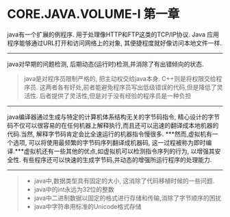 CORE.JAVA.VOLUME-I 第一章
==================

java有一个扩展的例程序. 用于处理像HTTP和FTP这类的TCP/IP协议. Java 应用程序能够通过URL打开和访问网络上的对象, 其便捷程度就好像访问本地文件一样.

---

java对早期的问题检测, 后期动态(运行时)检测,并消除了有出错倾向的状态. 
> java是对程序员限制严格的, 把主动权交给java本身. C++则是将权限交给程序员. 这两者各有好处,前者能避免程序员写出低级错误的代码,但是降低了灵活性. 后者提供了灵活性,但是对于没有经验的程序员是一种负担

---

java编译器通过生成与特定的计算机体系结构无关的字节码指令, 精心设计的字节码不仅可以很容易的在任何机器上解释执行,而且还可以迅速的翻译成本地机器的代码.当然, 解释字节码肯定会比全速运行的机器指令慢很多. ***然而,虚拟机有一个选项, 可以将使用最频繁的字节码序列翻译成机器码, 这一过程被称为即时编译.***虚拟机还有一些其他的优点,如虚拟机可以检测指令序列的行为, 以增强其安全性. 有些程序还可以快速的生成字节码,并动态的增强所运行程序的处理能力.

---

>* java中,数据类型具有固定的大小, 这消除了代码移植时候的一些问题. 
>* java中的int永远为32位的整数
>* java中二进制数据以固定的格式进行存储和传输,消除了字节顺序的困扰
>* java中字符串用标准的Unicode格式存储














